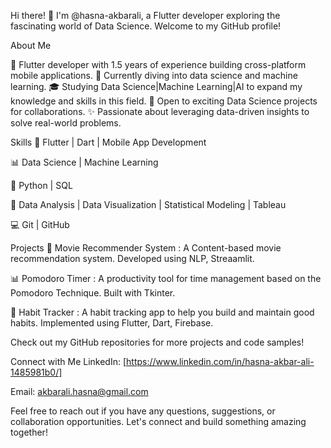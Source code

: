 Hi there! 👋
I'm @hasna-akbarali, a Flutter developer exploring the fascinating world of Data Science.
Welcome to my GitHub profile!

About Me

📱 Flutter developer with 1.5 years of experience building cross-platform mobile applications.
🌱 Currently diving into data science and machine learning.
🎓 Studying Data Science|Machine Learning|AI to expand my knowledge and skills in this field.
💼 Open to exciting Data Science projects for collaborations.
✨ Passionate about leveraging data-driven insights to solve real-world problems.

Skills
📱 Flutter | Dart | Mobile App Development

📊 Data Science | Machine Learning 

🐍 Python | SQL

🧮 Data Analysis | Data Visualization | Statistical Modeling | Tableau 

💻 Git | GitHub

Projects
🔬 Movie Recommender System : A Content-based movie recommendation system. Developed using NLP, Streaamlit.

📊 Pomodoro Timer : A productivity tool for time management based on the Pomodoro Technique. Built with Tkinter.

🤖 Habit Tracker : A habit tracking app to help you build and maintain good habits. Implemented using Flutter, Dart, Firebase.

Check out my GitHub repositories for more projects and code samples!

Connect with Me
LinkedIn: [https://www.linkedin.com/in/hasna-akbar-ali-1485981b0/]

Email: akbarali.hasna@gmail.com

Feel free to reach out if you have any questions, suggestions, or collaboration opportunities. Let's connect and build something amazing together!
